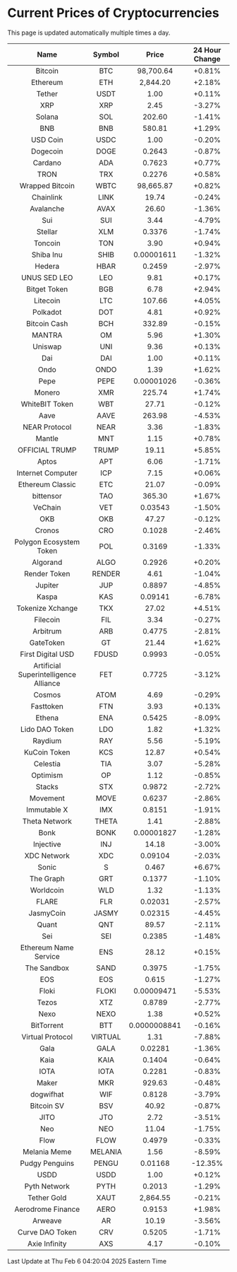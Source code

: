 # Current Prices of Cryptocurrencies
This page is updated automatically multiple times a day.

| Name | Symbol | Price | 24 Hour Change |
| :---: |:---:| :---: | :---: |
| Bitcoin | BTC | 98,700.64 | +0.81% |
| Ethereum | ETH | 2,844.20 | +2.18% |
| Tether | USDT | 1.00 | +0.11% |
| XRP | XRP | 2.45 | -3.27% |
| Solana | SOL | 202.60 | -1.41% |
| BNB | BNB | 580.81 | +1.29% |
| USD Coin | USDC | 1.00 | -0.20% |
| Dogecoin | DOGE | 0.2643 | -0.87% |
| Cardano | ADA | 0.7623 | +0.77% |
| TRON | TRX | 0.2276 | +0.58% |
| Wrapped Bitcoin | WBTC | 98,665.87 | +0.82% |
| Chainlink | LINK | 19.74 | -0.24% |
| Avalanche | AVAX | 26.60 | -1.36% |
| Sui | SUI | 3.44 | -4.79% |
| Stellar | XLM | 0.3376 | -1.74% |
| Toncoin | TON | 3.90 | +0.94% |
| Shiba Inu | SHIB | 0.00001611 | -1.32% |
| Hedera | HBAR | 0.2459 | -2.97% |
| UNUS SED LEO | LEO | 9.81 | +0.17% |
| Bitget Token | BGB | 6.78 | +2.94% |
| Litecoin | LTC | 107.66 | +4.05% |
| Polkadot | DOT | 4.81 | +0.92% |
| Bitcoin Cash | BCH | 332.89 | -0.15% |
| MANTRA | OM | 5.96 | +1.30% |
| Uniswap | UNI | 9.36 | +0.13% |
| Dai | DAI | 1.00 | +0.11% |
| Ondo | ONDO | 1.39 | +1.62% |
| Pepe | PEPE | 0.00001026 | -0.36% |
| Monero | XMR | 225.74 | +1.74% |
| WhiteBIT Token | WBT | 27.71 | -0.12% |
| Aave | AAVE | 263.98 | -4.53% |
| NEAR Protocol | NEAR | 3.36 | -1.83% |
| Mantle | MNT | 1.15 | +0.78% |
| OFFICIAL TRUMP | TRUMP | 19.11 | +5.85% |
| Aptos | APT | 6.06 | -1.71% |
| Internet Computer | ICP | 7.15 | +0.06% |
| Ethereum Classic | ETC | 21.07 | -0.09% |
| bittensor | TAO | 365.30 | +1.67% |
| VeChain | VET | 0.03543 | -1.50% |
| OKB | OKB | 47.27 | -0.12% |
| Cronos | CRO | 0.1028 | -2.46% |
| Polygon Ecosystem Token | POL | 0.3169 | -1.33% |
| Algorand | ALGO | 0.2926 | +0.20% |
| Render Token | RENDER | 4.61 | -1.04% |
| Jupiter | JUP | 0.8897 | -4.85% |
| Kaspa | KAS | 0.09141 | -6.78% |
| Tokenize Xchange | TKX | 27.02 | +4.51% |
| Filecoin | FIL | 3.34 | -0.27% |
| Arbitrum | ARB | 0.4775 | -2.81% |
| GateToken | GT | 21.44 | +1.62% |
| First Digital USD | FDUSD | 0.9993 | -0.05% |
| Artificial Superintelligence Alliance | FET | 0.7725 | -3.12% |
| Cosmos | ATOM | 4.69 | -0.29% |
| Fasttoken | FTN | 3.93 | +0.13% |
| Ethena | ENA | 0.5425 | -8.09% |
| Lido DAO Token | LDO | 1.82 | +1.32% |
| Raydium | RAY | 5.56 | -5.19% |
| KuCoin Token | KCS | 12.87 | +0.54% |
| Celestia | TIA | 3.07 | -5.28% |
| Optimism | OP | 1.12 | -0.85% |
| Stacks | STX | 0.9872 | -2.72% |
| Movement | MOVE | 0.6237 | -2.86% |
| Immutable X | IMX | 0.8151 | -1.91% |
| Theta Network | THETA | 1.41 | -2.88% |
| Bonk | BONK | 0.00001827 | -1.28% |
| Injective | INJ | 14.18 | -3.00% |
| XDC Network | XDC | 0.09104 | -2.03% |
| Sonic | S | 0.467 | +6.67% |
| The Graph | GRT | 0.1377 | -1.10% |
| Worldcoin | WLD | 1.32 | -1.13% |
| FLARE | FLR | 0.02031 | -2.57% |
| JasmyCoin | JASMY | 0.02315 | -4.45% |
| Quant | QNT | 89.57 | -2.11% |
| Sei | SEI | 0.2385 | -1.48% |
| Ethereum Name Service | ENS | 28.12 | +0.15% |
| The Sandbox | SAND | 0.3975 | -1.75% |
| EOS | EOS | 0.615 | -1.27% |
| Floki | FLOKI | 0.00009471 | -5.53% |
| Tezos | XTZ | 0.8789 | -2.77% |
| Nexo | NEXO | 1.38 | +0.52% |
| BitTorrent | BTT | 0.0000008841 | -0.16% |
| Virtual Protocol | VIRTUAL | 1.31 | -7.88% |
| Gala | GALA | 0.02281 | -1.36% |
| Kaia | KAIA | 0.1404 | -0.64% |
| IOTA | IOTA | 0.2281 | -0.83% |
| Maker | MKR | 929.63 | -0.48% |
| dogwifhat | WIF | 0.8128 | -3.79% |
| Bitcoin SV | BSV | 40.92 | -0.87% |
| JITO | JTO | 2.72 | -3.51% |
| Neo | NEO | 11.04 | -1.75% |
| Flow | FLOW | 0.4979 | -0.33% |
| Melania Meme | MELANIA | 1.56 | -8.59% |
| Pudgy Penguins | PENGU | 0.01168 | -12.35% |
| USDD | USDD | 1.00 | +0.12% |
| Pyth Network | PYTH | 0.2013 | -1.29% |
| Tether Gold | XAUT | 2,864.55 | -0.21% |
| Aerodrome Finance | AERO | 0.9153 | +1.98% |
| Arweave | AR | 10.19 | -3.56% |
| Curve DAO Token | CRV | 0.5205 | -1.71% |
| Axie Infinity | AXS | 4.17 | -0.10% |

Last Update at Thu Feb  6 04:20:04 2025 Eastern Time